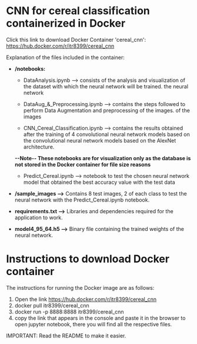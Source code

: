 # CNN for cereal classification containerized in Docker

Click this link to download Docker Container 'cereal_cnn': https://hub.docker.com/r/itr8399/cereal_cnn

Explanation of the files included in the container:

* **/notebooks:**
	* DataAnalysis.ipynb --> consists of the analysis and visualization of the dataset with which the neural network will be trained.
the neural network

	* DataAug_&_Preprocessing.ipynb --> contains the steps followed to perform Data Augmentation and preprocessing of the images.
of the images

	* CNN_Cereal_Classification.ipynb --> contains the results obtained after the training of 4 convolutional neural network models based on the
convolutional neural network models based on the AlexNet architecture.
	
	**--Note-- These notebooks are for visualization only as the database is not stored in the Docker container
for file size reasons**

	* Predict_Cereal.ipynb --> notebook to test the chosen neural network model that obtained the best accuracy value 
with the test data

* **/sample_images -->**
Contains 8 test images, 2 of each class to test the neural network with the Predict_Cereal.ipynb notebook.

* **requirements.txt -->**
Libraries and dependencies required for the application to work.

* **model4_95_64.h5 -->**
Binary file containing the trained weights of the neural network.

# Instructions to download Docker container

The instructions for running the Docker image are as follows:

1. Open the link https://hub.docker.com/r/itr8399/cereal_cnn
2. docker pull itr8399/cereal_cnn
3. docker run -p 8888:8888 itr8399/cereal_cnn
4. copy the link that appears in the console and paste it in the browser to open jupyter notebook, there you will find all the respective files.

IMPORTANT: Read the README to make it easier.
